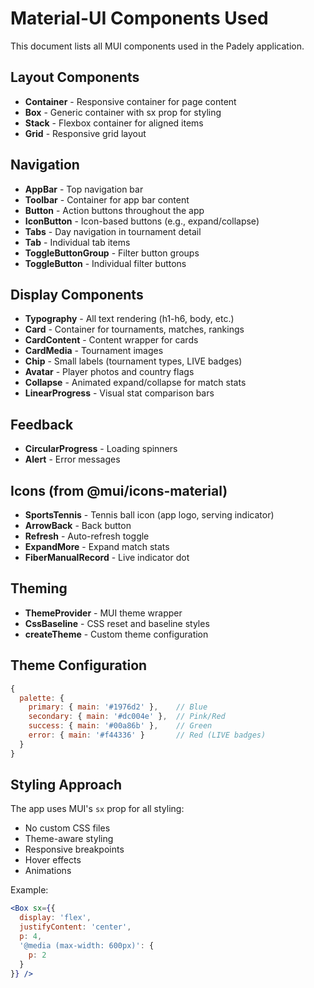 # Material-UI Components Used

This document lists all MUI components used in the Padely application.

## Layout Components

- **Container** - Responsive container for page content
- **Box** - Generic container with sx prop for styling
- **Stack** - Flexbox container for aligned items
- **Grid** - Responsive grid layout

## Navigation

- **AppBar** - Top navigation bar
- **Toolbar** - Container for app bar content
- **Button** - Action buttons throughout the app
- **IconButton** - Icon-based buttons (e.g., expand/collapse)
- **Tabs** - Day navigation in tournament detail
- **Tab** - Individual tab items
- **ToggleButtonGroup** - Filter button groups
- **ToggleButton** - Individual filter buttons

## Display Components

- **Typography** - All text rendering (h1-h6, body, etc.)
- **Card** - Container for tournaments, matches, rankings
- **CardContent** - Content wrapper for cards
- **CardMedia** - Tournament images
- **Chip** - Small labels (tournament types, LIVE badges)
- **Avatar** - Player photos and country flags
- **Collapse** - Animated expand/collapse for match stats
- **LinearProgress** - Visual stat comparison bars

## Feedback

- **CircularProgress** - Loading spinners
- **Alert** - Error messages

## Icons (from @mui/icons-material)

- **SportsTennis** - Tennis ball icon (app logo, serving indicator)
- **ArrowBack** - Back button
- **Refresh** - Auto-refresh toggle
- **ExpandMore** - Expand match stats
- **FiberManualRecord** - Live indicator dot

## Theming

- **ThemeProvider** - MUI theme wrapper
- **CssBaseline** - CSS reset and baseline styles
- **createTheme** - Custom theme configuration

## Theme Configuration

```javascript
{
  palette: {
    primary: { main: '#1976d2' },    // Blue
    secondary: { main: '#dc004e' },  // Pink/Red
    success: { main: '#00a86b' },    // Green
    error: { main: '#f44336' }       // Red (LIVE badges)
  }
}
```

## Styling Approach

The app uses MUI's `sx` prop for all styling:
- No custom CSS files
- Theme-aware styling
- Responsive breakpoints
- Hover effects
- Animations

Example:
```jsx
<Box sx={{
  display: 'flex',
  justifyContent: 'center',
  p: 4,
  '@media (max-width: 600px)': {
    p: 2
  }
}} />
```
